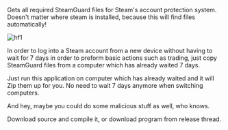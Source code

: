 Gets all required SteamGuard files for Steam's account protection system. Doesn't matter where steam is installed, because this will find files automatically!

![hf1](http://i.imgur.com/WqtIxTu.gif)

In order to log into a Steam account from a new device without having to wait for 7 days in order to preform basic actions such as trading,
just copy SteamGuard files from a computer which has already waited 7 days.

Just run this application on computer which has already waited and it will Zip them up for you.
No need to wait 7 days anymore when switching computers.

And hey, maybe you could do some malicious stuff as well, who knows.

Download source and compile it, or download program from release thread.
